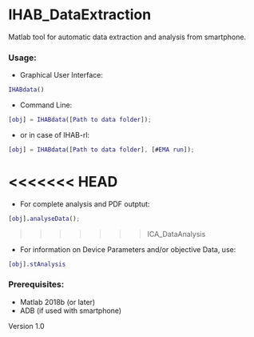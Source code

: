 # IHAB_DataExtraction #

Matlab tool for automatic data extraction and analysis from smartphone.

### Usage: ###  

* Graphical User Interface:

```matlab
IHABdata()
```

* Command Line:

```matlab
[obj] = IHABdata([Path to data folder]);
```

* or in case of IHAB-rl:

```matlab
[obj] = IHABdata([Path to data folder], [#EMA run]);
```

<<<<<<< HEAD
=======
* For complete analysis and PDF outptut:
```matlab
[obj].analyseData();
```
>>>>>>> ICA_DataAnalysis

* For information on Device Parameters and/or objective Data, use:
```matlab
[obj].stAnalysis
```

### Prerequisites: ###
* Matlab 2018b (or later)
* ADB (if used with smartphone)

Version 1.0
